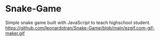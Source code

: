 # Snake-Game
Simple snake game built with JavaScript to teach highschool student.
https://github.com/leonardotran/Snake-Game/blob/main/ezgif.com-gif-maker.gif
